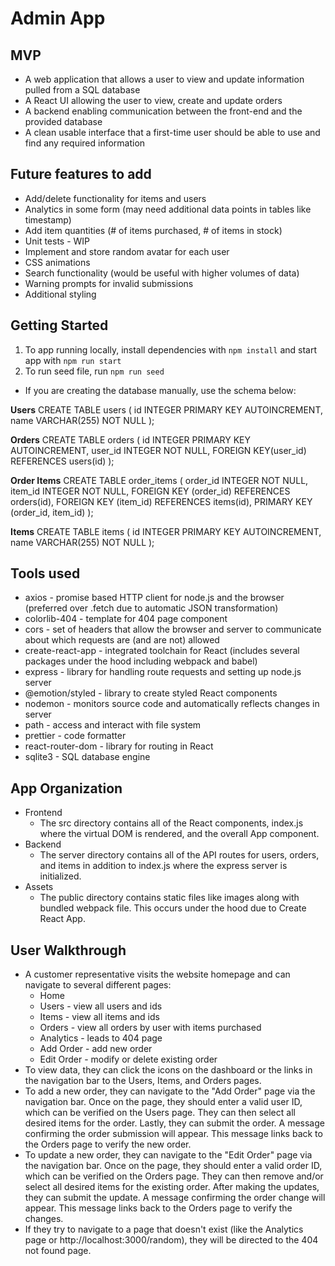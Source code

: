 # Admin App

## MVP
* A web application that allows a user to view and update information pulled from a SQL database
* A React UI allowing the user to view, create and update orders
* A backend enabling communication between the front-end and the provided database
* A clean usable interface that a first-time user should be able to use and find any required information


## Future features to add
* Add/delete functionality for items and users
* Analytics in some form (may need additional data points in tables like timestamp)
* Add item quantities (# of items purchased, # of items in stock)
* Unit tests - WIP
* Implement and store random avatar for each user
* CSS animations
* Search functionality (would be useful with higher volumes of data)
* Warning prompts for invalid submissions
* Additional styling


## Getting Started
1. To app running locally, install dependencies with `npm install` and start app with `npm run start`
2. To run seed file, run `npm run seed`

* If you are creating the database manually, use the schema below:

**Users**
CREATE TABLE users (
  id INTEGER PRIMARY KEY AUTOINCREMENT,
  name VARCHAR(255) NOT NULL
);

**Orders**
CREATE TABLE orders (
  id INTEGER PRIMARY KEY AUTOINCREMENT,
  user_id INTEGER NOT NULL,
  FOREIGN KEY(user_id) REFERENCES users(id)
);

**Order Items**
CREATE TABLE order_items (
  order_id INTEGER NOT NULL,
  item_id INTEGER NOT NULL,
  FOREIGN KEY (order_id) REFERENCES orders(id),
  FOREIGN KEY (item_id) REFERENCES items(id),
  PRIMARY KEY (order_id, item_id)
);

**Items**
CREATE TABLE items (
  id INTEGER PRIMARY KEY AUTOINCREMENT,
  name VARCHAR(255) NOT NULL
);

## Tools used
* axios - promise based HTTP client for node.js and the browser (preferred over .fetch due to automatic JSON transformation)
* colorlib-404 - template for 404 page component
* cors - set of headers that allow the browser and server to communicate about which requests are (and are not) allowed
* create-react-app - integrated toolchain for React (includes several packages under the hood including webpack and babel)
* express - library for handling route requests and setting up node.js server
* @emotion/styled - library to create styled React components
* nodemon - monitors source code and automatically reflects changes in server
* path - access and interact with file system
* prettier - code formatter
* react-router-dom - library for routing in React
* sqlite3 - SQL database engine


## App Organization
- Frontend
  - The src directory contains all of the React components, index.js where the virtual DOM is rendered, and the overall App component.
- Backend
  - The server directory contains all of the API routes for users, orders, and items in addition to index.js where the express server is initialized. 
- Assets
  - The public directory contains static files like images along with bundled webpack file. This occurs under the hood due to Create React App.


## User Walkthrough
* A customer representative visits the website homepage and can navigate to several different pages:
  - Home
  - Users - view all users and ids
  - Items - view all items and ids
  - Orders - view all orders by user with items purchased 
  - Analytics - leads to 404 page
  - Add Order - add new order
  - Edit Order - modify or delete existing order
* To view data, they can click the icons on the dashboard or the links in the navigation bar to the Users, Items, and Orders pages. 
* To add a new order, they can navigate to the "Add Order" page via the navigation bar. Once on the page, they should enter a valid user ID, which can be verified on the Users page. They can then select all desired items for the order. Lastly, they can submit the order. A message confirming the order submission will appear. This message links back to the Orders page to verify the new order.
* To update a new order, they can navigate to the "Edit Order" page via the navigation bar. Once on the page, they should enter a valid order ID, which can be verified on the Orders page. They can then remove and/or select all desired items for the existing order. After making the updates, they can submit the update. A message confirming the order change will appear. This message links back to the Orders page to verify the changes.
* If they try to navigate to a page that doesn't exist (like the Analytics page or http://localhost:3000/random), they will be directed to the 404 not found page.
